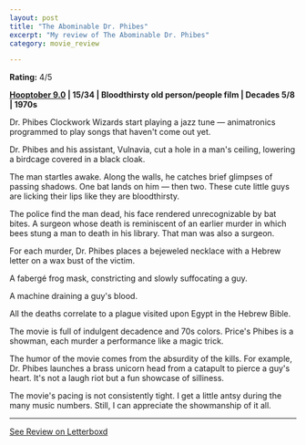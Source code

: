 ```yaml
---
layout: post
title: "The Abominable Dr. Phibes"
excerpt: "My review of The Abominable Dr. Phibes"
category: movie_review

---
```


**Rating:** 4/5

<b><a href="https://boxd.it/pOmcY/detail">Hooptober 9.0</a> | 15/34 | Bloodthirsty old person/people film | Decades 5/8 | 1970s</b>

Dr. Phibes Clockwork Wizards start playing a jazz tune — animatronics programmed to play songs that haven't come out yet.

Dr. Phibes and his assistant, Vulnavia, cut a hole in a man's ceiling, lowering a birdcage covered in a black cloak.

The man startles awake. Along the walls, he catches brief glimpses of passing shadows. One bat lands on him — then two. These cute little guys are licking their lips like they are bloodthirsty.

The police find the man dead, his face rendered unrecognizable by bat bites. A surgeon whose death is reminiscent of an earlier murder in which bees stung a man to death in his library. That man was also a surgeon.

For each murder, Dr. Phibes places a bejeweled necklace with a Hebrew letter on a wax bust of the victim.

A fabergé frog mask, constricting and slowly suffocating a guy.

A machine draining a guy's blood.

All the deaths correlate to a plague visited upon Egypt in the Hebrew Bible.

The movie is full of indulgent decadence and 70s colors. Price's Phibes is a showman, each murder a performance like a magic trick.

The humor of the movie comes from the absurdity of the kills. For example, Dr. Phibes launches a brass unicorn head from a catapult to pierce a guy's heart. It's not a laugh riot but a fun showcase of silliness.

The movie's pacing is not consistently tight. I get a little antsy during the many music numbers. Still, I can appreciate the showmanship of it all.

<hr>

[See Review on Letterboxd](https://boxd.it/5a6fw9)
